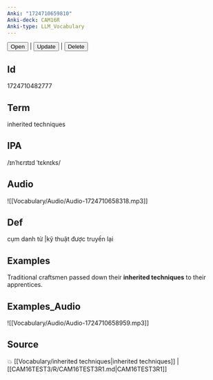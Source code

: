 ```yaml
---
Anki: "1724710659810"
Anki-deck: CAM16R
Anki-type: LLM_Vocabulary
---
```

<button class="anki-btn-open">Open</button> | <button class="anki-btn-update">Update</button> | <button class="anki-btn-delete">Delete</button>

## Id
1724710482777
## Term
inherited techniques
## IPA
 /ɪnˈhɛrɪtɪd ˈtɛknɪks/
## Audio
 ![[Vocabulary/Audio/Audio-1724710658318.mp3]]

## Def
 cụm danh từ |kỹ thuật được truyền lại 
## Examples
Traditional craftsmen passed down their **inherited techniques** to their apprentices.

## Examples_Audio
![[Vocabulary/Audio/Audio-1724710658959.mp3]]
## Source
💥 [[Vocabulary/inherited techniques|inherited techniques]] |  [[CAM16TEST3/R/CAM16TEST3R1.md|CAM16TEST3R1]]
